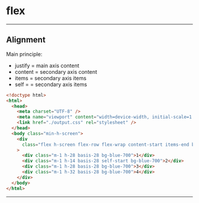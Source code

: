 # flex

---

## Alignment

Main principle:

- justify = main axis content  
- content = secondary axis content  
- items = secondary axis items  
- self =  = secondary axis items

```html
<!doctype html>
<html>
  <head>
    <meta charset="UTF-8" />
    <meta name="viewport" content="width=device-width, initial-scale=1.0" />
    <link href="./output.css" rel="stylesheet" />
  </head>
  <body class="min-h-screen">
    <div
      class="flex h-screen flex-row flex-wrap content-start items-end bg-slate-800"
    >
      <div class="m-1 h-28 basis-28 bg-blue-700">1</div>
      <div class="m-1 h-14 basis-28 self-start bg-blue-700">2</div>
      <div class="m-1 h-28 basis-28 bg-blue-700">3</div>
      <div class="m-1 h-32 basis-28 bg-blue-700">4</div>
    </div>
  </body>
</html>
```

---
